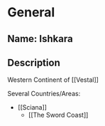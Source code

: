 # General

## Name: Ishkara

## Description
Western Continent of [[Vestal]]

Several Countries/Areas:

- [[Sciana]]
    - [[The Sword Coast]]